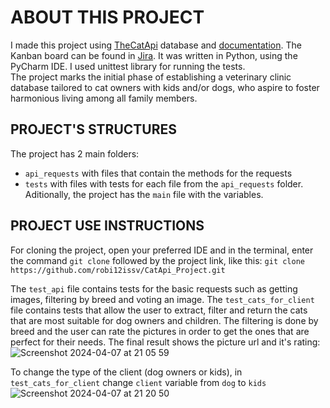 # ABOUT THIS PROJECT

I made this project using [TheCatApi](https://thecatapi.com) database and [documentation](https://developers.thecatapi.com/view-account/ylX4blBYT9FaoVd6OhvR?report=bOoHBz-8t). The Kanban board can be found in [Jira](https://robibejenar.atlassian.net/jira/software/c/projects/LI/boards/3). It was written in Python, using the PyCharm IDE. I used unittest library for running the tests.  
The project marks the initial phase of establishing a veterinary clinic database tailored to cat owners with kids and/or dogs, who aspire to foster harmonious living among all family members.

## PROJECT'S STRUCTURES

The project has 2 main folders:
- `api_requests` with files that contain the methods for the requests
- `tests` with files with tests for each file from the `api_requests` folder.  
Aditionally, the project has the `main` file with the variables. 

## PROJECT USE INSTRUCTIONS

For cloning the project, open your preferred IDE and in the terminal, enter the command `git clone` followed by the project link, like this: 
`git clone https://github.com/robi12issv/CatApi_Project.git`

The `test_api` file contains tests for the basic requests such as getting images, filtering by breed and voting an image.
The `test_cats_for_client` file contains tests that allow the user to extract, filter and return the cats that are most suitable for dog owners and children.
The filtering is done by breed and the user can rate the pictures in order to get the ones that are perfect for their needs. 
The final result shows the picture url and it's rating:  
![Screenshot 2024-04-07 at 21 05 59](https://github.com/robi12issv/CatApi_Project/assets/160391019/958765a0-5e46-45a7-943d-ef3a5e1c6d3b)

To change the type of the client (dog owners or kids), in `test_cats_for_client` change `client` variable from `dog` to `kids`
![Screenshot 2024-04-07 at 21 20 50](https://github.com/robi12issv/CatApi_Project/assets/160391019/0693e9a7-e215-4e20-a619-60b544a9b11f)
